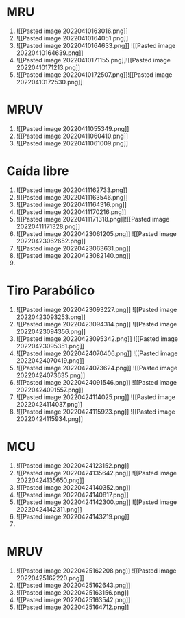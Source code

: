 # MRU
1. ![[Pasted image 20220410163016.png]] 
2. ![[Pasted image 20220410164051.png]]
3. ![[Pasted image 20220410164633.png]] ![[Pasted image 20220410164639.png]]
4. ![[Pasted image 20220410171155.png]]![[Pasted image 20220410171213.png]]
5. ![[Pasted image 20220410172507.png]]![[Pasted image 20220410172530.png]]














# MRUV
1. ![[Pasted image 20220411055349.png]]
2. ![[Pasted image 20220411060410.png]]
3. ![[Pasted image 20220411061009.png]]







# Caída libre 
1. ![[Pasted image 20220411162733.png]]
2. ![[Pasted image 20220411163546.png]]
3. ![[Pasted image 20220411164316.png]]
4. ![[Pasted image 20220411170216.png]]
5. ![[Pasted image 20220411171318.png]]![[Pasted image 20220411171328.png]]
6. ![[Pasted image 20220423061205.png]] ![[Pasted image 20220423062652.png]]
7. ![[Pasted image 20220423063631.png]]
8. ![[Pasted image 20220423082140.png]]
9. 



# Tiro Parabólico
1. ![[Pasted image 20220423093227.png]] ![[Pasted image 20220423093253.png]]
2. ![[Pasted image 20220423094314.png]] ![[Pasted image 20220423094356.png]]
3. ![[Pasted image 20220423095342.png]] ![[Pasted image 20220423095351.png]]
4. ![[Pasted image 20220424070406.png]] ![[Pasted image 20220424070419.png]]
5. ![[Pasted image 20220424073624.png]] ![[Pasted image 20220424073635.png]]
6. ![[Pasted image 20220424091546.png]] ![[Pasted image 20220424091557.png]]  
7. ![[Pasted image 20220424114025.png]] ![[Pasted image 20220424114037.png]]
8. ![[Pasted image 20220424115923.png]] ![[Pasted image 20220424115934.png]] 

# MCU
1. ![[Pasted image 20220424123152.png]]
2. ![[Pasted image 20220424135642.png]] ![[Pasted image 20220424135650.png]]
3. ![[Pasted image 20220424140352.png]] 
4. ![[Pasted image 20220424140817.png]] 
5. ![[Pasted image 20220424142300.png]] ![[Pasted image 20220424142311.png]]
6. ![[Pasted image 20220424143219.png]]
7. 





# MRUV
1. ![[Pasted image 20220425162208.png]] ![[Pasted image 20220425162220.png]]
2. ![[Pasted image 20220425162643.png]]
3. ![[Pasted image 20220425163156.png]]
4. ![[Pasted image 20220425163542.png]]
5. ![[Pasted image 20220425164712.png]]


